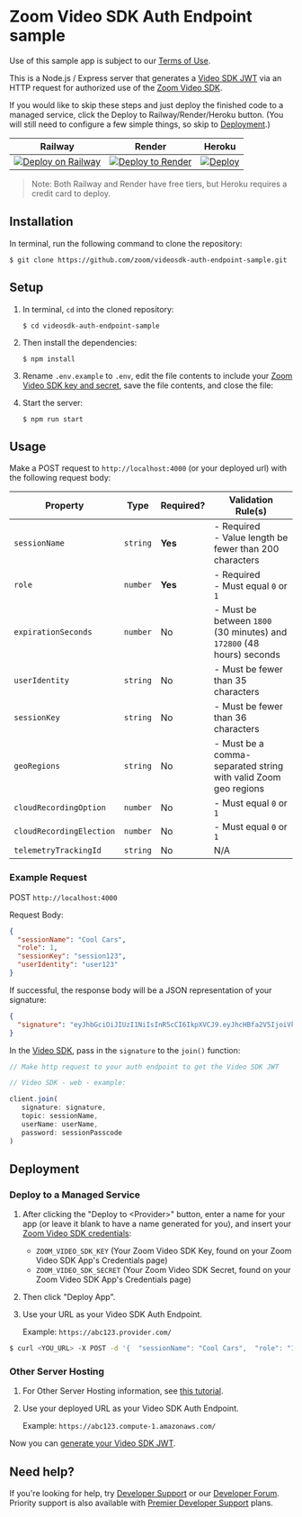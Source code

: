 # Zoom Video SDK Auth Endpoint sample

Use of this sample app is subject to our [Terms of Use](https://explore.zoom.us/en/video-sdk-terms/).

This is a Node.js / Express server that generates a [Video SDK JWT](https://developers.zoom.us/docs/video-sdk/auth/#generate-a-video-sdk-jwt) via an HTTP request for authorized use of the [Zoom Video SDK](https://developers.zoom.us/docs/video-sdk/).

If you would like to skip these steps and just deploy the finished code to a managed service, click the Deploy to Railway/Render/Heroku button. (You will still need to configure a few simple things, so skip to [Deployment](#deployment).)

| Railway | Render | Heroku |
|:-:|:-:|:-:|
| [![Deploy on Railway](https://railway.app/button.svg)](https://railway.app/template/dO2hTU?referralCode=HTPdHX) | [![Deploy to Render](https://render.com/images/deploy-to-render-button.svg)](https://render.com/deploy?repo=https://github.com/zoom/videosdk-auth-endpoint-sample) | [![Deploy](https://www.herokucdn.com/deploy/button.svg)](https://heroku.com/deploy?template=https://github.com/zoom/videosdk-auth-endpoint-sample) | 

> Note: Both Railway and Render have free tiers, but Heroku requires a credit card to deploy.

## Installation

In terminal, run the following command to clone the repository:

`$ git clone https://github.com/zoom/videosdk-auth-endpoint-sample.git`

## Setup

1. In terminal, `cd` into the cloned repository:

   `$ cd videosdk-auth-endpoint-sample`

2. Then install the dependencies:

   `$ npm install`

3. Rename `.env.example` to `.env`, edit the file contents to include your [Zoom Video SDK key and secret](https://developers.zoom.us/docs/video-sdk/get-credentials/), save the file contents, and close the file:

4. Start the server:

   `$ npm run start`

## Usage

Make a POST request to `http://localhost:4000` (or your deployed url) with the following request body:

| Property                 | Type     | Required? | Validation Rule(s)                                                    |
| ------------------------ | -------- | --------- | --------------------------------------------------------------------- |
| `sessionName`            | `string` | **Yes**   | - Required <br> - Value length be fewer than 200 characters           |
| `role`                   | `number` | **Yes**   | - Required <br> - Must equal `0` or `1`                               |
| `expirationSeconds`      | `number` | No        | - Must be between `1800` (30 minutes) and `172800` (48 hours) seconds |
| `userIdentity`           | `string` | No        | - Must be fewer than 35 characters                                    |
| `sessionKey`             | `string` | No        | - Must be fewer than 36 characters                                    |
| `geoRegions`             | `string` | No        | - Must be a comma-separated string with valid Zoom geo regions        |
| `cloudRecordingOption`   | `number` | No        | - Must equal `0` or `1`                                               |
| `cloudRecordingElection` | `number` | No        | - Must equal `0` or `1`                                               |
| `telemetryTrackingId`    | `string` | No        | N/A                                                                   |


### Example Request

POST `http://localhost:4000`

Request Body:

```json
{
  "sessionName": "Cool Cars",
  "role": 1,
  "sessionKey": "session123",
  "userIdentity": "user123"
}
```

If successful, the response body will be a JSON representation of your signature:

```json
{
  "signature": "eyJhbGciOiJIUzI1NiIsInR5cCI6IkpXVCJ9.eyJhcHBfa2V5IjoiVklERU9fU0RLX0tFWSIsImlhdCI6MTY0NjI0ODc5NiwiZXhwIjoxNjQ2MjU1OTk2LCJ0cGMiOiJDb29sIENhcnMiLCJ1c2VyX2lkZW50aXR5IjoidXNlcjEyMyIsInNlc3Npb25fa2V5Ijoic2Vzc2lvbjEyMyIsInJvbGVfdHlwZSI6MH0.Y6C65mZUxTZFeGiOI6oW5q2UkIXe3nLTK0MVNkfiJ9c"
}
```

In the [Video SDK](https://developers.zoom.us/docs/video-sdk/auth/#start-and-join-sessions-with-the-video-sdk-jwt), pass in the `signature` to the `join()` function:

```js
// Make http request to your auth endpoint to get the Video SDK JWT

// Video SDK - web - example:

client.join(
   signature: signature,
   topic: sessionName,
   userName: userName,
   password: sessionPasscode
)
```

## Deployment

### Deploy to a Managed Service

1. After clicking the "Deploy to <Provider\>" button, enter a name for your app (or leave it blank to have a name generated for you), and insert your [Zoom Video SDK credentials](https://developers.zoom.us/docs/video-sdk/get-credentials/):

   - `ZOOM_VIDEO_SDK_KEY` (Your Zoom Video SDK Key, found on your Zoom Video SDK App's Credentials page)
   - `ZOOM_VIDEO_SDK_SECRET` (Your Zoom Video SDK Secret, found on your Zoom Video SDK App's Credentials page)

1. Then click "Deploy App".

1. Use your URL as your Video SDK Auth Endpoint.

   Example: `https://abc123.provider.com/`

```bash
$ curl <YOU_URL> -X POST -d '{  "sessionName": "Cool Cars",  "role": "1",  "sessionKey": "session123",  "userIdentity": "user123"}' -H "Content-Type: application/json"
```

<!-- ### Heroku (CLI)

1. If you cloned this repository, you may use the [Heroku CLI](https://devcenter.heroku.com/articles/heroku-cli) to deploy your server. Remember to [set your config vars (envoirnment variables)](https://devcenter.heroku.com/articles/config-vars).

1. Use your Heroku URL as your Video SDK Auth Endpoint.

   Example: `https://abc123.herokuapp.com/` -->
   
### Other Server Hosting

1. For Other Server Hosting information, see [this tutorial](https://developer.mozilla.org/en-US/docs/Learn/Server-side/Express_Nodejs/deployment#choosing_a_hosting_provider).

1. Use your deployed URL as your Video SDK Auth Endpoint.

   Example: `https://abc123.compute-1.amazonaws.com/`

Now you can [generate your Video SDK JWT](#usage).

## Need help?

If you're looking for help, try [Developer Support](https://devsupport.zoom.us)   or our [Developer Forum](https://devforum.zoom.us). Priority support is also available with [Premier Developer Support](https://explore.zoom.us/docs/en-us/developer-support-plans.html) plans.
